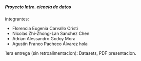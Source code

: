 ##### Proyecto Intro. ciencia de datos

integrantes:

- Florencia Eugenia Carvallo Cristi
- Nicolas Zhi-Zhong-Lan Sanchez Chen
- Adrian Alessandro Godoy Mora
- Agustín Franco Pacheco Álvarez hola

1era entrega (sin retroalimentacion): Datasets, PDF presentacion.
